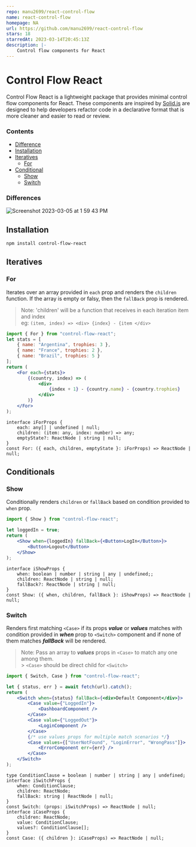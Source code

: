 ```yaml
---
repo: manu2699/react-control-flow
name: react-control-flow
homepage: NA
url: https://github.com/manu2699/react-control-flow
stars: 18
starredAt: 2023-03-14T20:45:13Z
description: |-
    Control flow components for React
---
```


# Control Flow React

Control Flow React is a lightweight package that provides minimal control flow components for React. These components are inspired by [Solid.js](https://www.solidjs.com/tutorial/flow_show) are designed to help developers refactor code in a declarative format that is more cleaner and easier to read or review.

### Contents
- [Difference](#differences)
- [Installation](#installation)
- [Iteratives](#iteratives)
	- [For](#for)
- [Conditional](#conditionals)
	- [Show](#show)
	- [Switch](#switch)


### Differences
![Screenshot 2023-03-05 at 1 59 43 PM](https://user-images.githubusercontent.com/34669116/222950168-36be9d0b-6a30-4687-a1c4-5177e0034541.png)


## Installation

```sh
npm install control-flow-react
```

## Iteratives

### For

Iterates over an array provided in `each` prop and renders the `children` function.
If the array is empty or falsy, then the `fallBack` prop is rendered.

> Note: 'children' will be a function that receives in each iteration item and
> index <br> eg: `(item, index) => <div> {index} - {item </div>`

```jsx
import { For } from "control-flow-react";
let stats = [
	{ name: "Argentina", trophies: 3 },
	{ name: "France", trophies: 2 },
	{ name: "Brazil", trophies: 5 }
];
return (
	<For each={stats}>
		{(country, index) => (
			<div>
				{index + 1} - {country.name} - {country.trophies}
			</div>
		)}
	</For>
);
```

```tsx
interface iForProps {
	each: any[] | undefined | null;
	children: (item: any, index: number) => any;
	emptyState?: ReactNode | string | null;
}
const For: ({ each, children, emptyState }: iForProps) => ReactNode | null;
```

## Conditionals

### Show

Conditionally renders `children` or `fallBack` based on condition provided to
`when` prop.

```jsx
import { Show } from "control-flow-react";

let loggedIn = true;
return (
	<Show when={loggedIn} fallBack={<Button>LogIn</Button>}>
		<Button>Logout</Button>
	</Show>
);
```

```tsx
interface iShowProps {
    when: boolean | number | string | any | undefined;;
    children: ReactNode | string | null;
    fallBack?: ReactNode | string | null;
}
const Show: ({ when, children, fallBack }: iShowProps) => ReactNode | null;
```

### Switch

Renders first matching `<Case>` if its props _**value**_ or _**values**_ matches
with condition provided in _**when**_ prop to `<Switch>` component and if none of them
matches _**fallBack**_ will be rendered.

> Note: Pass an array to _***values***_ props in `<Case>` to match any one among
> them. <br> > `<Case>` should be direct child for `<Switch>`

```jsx
import { Switch, Case } from "control-flow-react";

let { status, err } = await fetch(url).catch();
return (
	<Switch when={status} fallBack={<div>Default Component</div>}>
		<Case value={"LoggedIn"}>
			<DashboardComponent />
		</Case>
		<Case value={"LoggedOut"}>
			<LoginComponent />
		</Case>
		{/* use values props for multiple match scenarios */}
		<Case values={["UserNotFound", "LoginError", "WrongPass"]}>
			<ErrorComponent err={err} />
		</Case>
	</Switch>
);
```

```tsx
type ConditionClause = boolean | number | string | any | undefined;
interface iSwitchProps {
	when: ConditionClause;
	children: ReactNode;
	fallBack: string | ReactNode | null;
}
const Switch: (props: iSwitchProps) => ReactNode | null;
interface iCaseProps {
	children: ReactNode;
	value: ConditionClause;
	values?: ConditionClause[];
}
const Case: ({ children }: iCaseProps) => ReactNode | null;
```
